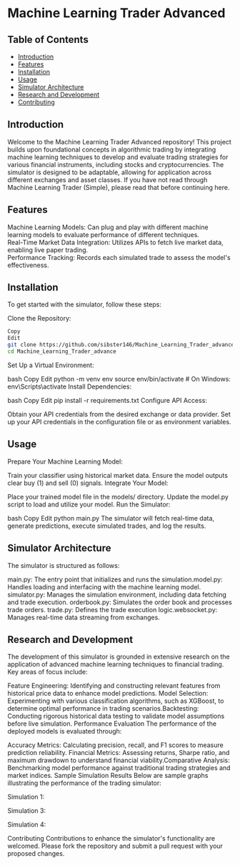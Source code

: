 # Machine Learning Trader Advanced
## Table of Contents
- [Introduction](#introduction)
- [Features](#features)
- [Installation](#installation)
- [Usage](#usage)
- [Simulator Architecture](#simulator-architecture)
- [Research and Development](#research-and-development)
- [Contributing](#contributing)

## Introduction
Welcome to the Machine Learning Trader Advanced repository! This project builds upon foundational concepts in algorithmic trading by integrating machine learning techniques to develop and evaluate trading strategies for various financial instruments, including stocks and cryptocurrencies. The simulator is designed to be adaptable, allowing for application across different exchanges and asset classes. If you have not read through Machine Learning Trader (Simple), please read that before continuing here.

## Features
Machine Learning Models: Can plug and play with different machine learning models to evaluate performance of different techniques.  
Real-Time Market Data Integration: Utilizes APIs to fetch live market data, enabling live paper trading.   
Performance Tracking: Records each simulated trade to assess the model's effectiveness.  

## Installation
To get started with the simulator, follow these steps:

Clone the Repository:

```bash
Copy
Edit
git clone https://github.com/sibster146/Machine_Learning_Trader_advance.git
cd Machine_Learning_Trader_advance
```
Set Up a Virtual Environment:

bash
Copy
Edit
python -m venv env
source env/bin/activate  # On Windows: env\Scripts\activate
Install Dependencies:

bash
Copy
Edit
pip install -r requirements.txt
Configure API Access:

Obtain your API credentials from the desired exchange or data provider.​
Set up your API credentials in the configuration file or as environment variables.​

## Usage
Prepare Your Machine Learning Model:

Train your classifier using historical market data.​
Ensure the model outputs clear buy (1) and sell (0) signals.​
Integrate Your Model:

Place your trained model file in the models/ directory.​
Update the model.py script to load and utilize your model.​
Run the Simulator:

bash
Copy
Edit
python main.py
The simulator will fetch real-time data, generate predictions, execute simulated trades, and log the results.​

## Simulator Architecture
The simulator is structured as follows:

main.py: The entry point that initializes and runs the simulation.​
model.py: Handles loading and interfacing with the machine learning model.​
simulator.py: Manages the simulation environment, including data fetching and trade execution.​
orderbook.py: Simulates the order book and processes trade orders.​
trade.py: Defines the trade execution logic.​
websocket.py: Manages real-time data streaming from exchanges.​

## Research and Development
The development of this simulator is grounded in extensive research on the application of advanced machine learning techniques to financial trading. Key areas of focus include:

Feature Engineering: Identifying and constructing relevant features from historical price data to enhance model predictions.​
Model Selection: Experimenting with various classification algorithms, such as XGBoost, to determine optimal performance in trading scenarios.​
Backtesting: Conducting rigorous historical data testing to validate model assumptions before live simulation.​
Performance Evaluation
The performance of the deployed models is evaluated through:

Accuracy Metrics: Calculating precision, recall, and F1 scores to measure prediction reliability.​
Financial Metrics: Assessing returns, Sharpe ratio, and maximum drawdown to understand financial viability.​
Comparative Analysis: Benchmarking model performance against traditional trading strategies and market indices.​
Sample Simulation Results
Below are sample graphs illustrating the performance of the trading simulator:

Simulation 1:

Simulation 3:

Simulation 4:

Contributing
Contributions to enhance the simulator's functionality are welcomed. Please fork the repository and submit a pull request with your proposed changes.

